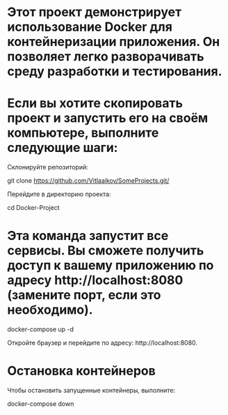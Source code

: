 
# Этот проект демонстрирует использование Docker для контейнеризации приложения. Он позволяет легко разворачивать среду разработки и тестирования.

# Если вы хотите скопировать проект и запустить его на своём компьютере, выполните следующие шаги:

Склонируйте репозиторий:

git clone https://github.com/Vitlaaikov/SomeProjects.git/

Перейдите в директорию проекта:

cd Docker-Project

# Эта команда запустит все сервисы. Вы сможете получить доступ к вашему приложению по адресу http://localhost:8080 (замените порт, если это необходимо).

docker-compose up -d

Откройте браузер и перейдите по адресу: http://localhost:8080.

# Остановка контейнеров

Чтобы остановить запущенные контейнеры, выполните:

docker-compose down
